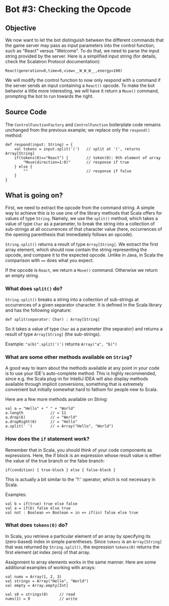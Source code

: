 <div id='TutorialDocumentData' data-prev='/tutorial/tutorial_20_bot_02.html' data-next='/tutorial/tutorial_20_bot_04.html' />

# Bot #3: Checking the Opcode

## Objective

We now want to let the bot distinguish between the different commands that the game server
may pass as input parameters into the control function, such as "React" versus "Welcome".
To do that, we need to parse the input string provided by the server. Here is a simplified
input string (for details, check the Scalatron Protocol documentation):

    React(generation=0,time=0,view=__W_W_W__,energy=100)

We will modify the control function to now only respond with a command if the server sends
an input containing a `React()` opcode. To make the bot behavior a little more interesting,
we will have it return a `Move()` command, prompting the bot to run towards the right.


## Source Code <button class="LoadCodeButton" style="visibility: hidden;" data-url="/tutorial/tutorial_20_bot_03_sample_1.scala">Load into Editor</button>

The `ControlFunctionFactory` and `ControlFunction` boilerplate code remains unchanged from the
previous example; we replace only the `respond()` method:

    def respond(input: String) = {
        val tokens = input.split('(')   // split at '(', returns Array[String]
        if(tokens(0)=="React") {        // token(0): 0th element of array
            "Move(direction=1:0)"       // response if true
        } else {
            ""                          // response if false
        }
    }


## What is going on?

First, we need to extract the opcode from the command string. A simple way to achieve
this is to use one of the library methods that Scala offers for values of type `String`.
Namely, we use the `split()` method, which takes a value of type `Char` as a parameter,
to break the string into a collection of sub-strings at all occurrences of that character
value (here, occurrences of the opening parenthesis that immediately follows an opcode).

`String.split()` returns a result of type `Array[String]`. We extract the first array
element, which should now contain the string representing the opcode, and compare it
to the expected opcode. Unlike in Java, in Scala the comparison with `==` does what you
expect.

If the opcode is `React`, we return a `Move()` command. Otherwise we return an empty
string.


### What does `split()` do?

`String.split()` breaks a string into a collection of sub-strings at occurrences of a given
separator character. It is defined in the Scala library and has the following signature:

    def split(separator: Char) : Array[String]

So it takes a value of type `Char` as a parameter (the separator) and returns a result of
type `Array[String]` (the sub-strings).

Example: `"a(b)".split('(')` returns `Array("a", "b)")`



### What are some other methods available on `String`?

A good way to learn about the methods available at any point in your code is to use
your IDE's auto-complete method. This is highly recommended, since e.g. the Scala
plug-in for IntelliJ IDEA will also display methods available through implicit
conversions, something that is extremely convenient but initially somewhat hard to
fathom for people new to Scala.

Here are a few more methods available on String:

    val a = "Hello" + " " + "World"
    a.length            // = 11
    a.drop(6)           // = "World"
    a.dropRight(6)      // = "Hello"
    a.split(' ')        // = Array("Hello", "World")




### How does the `if` statement work?

Remember that in Scala, you should think of your code components as expressions. Here,
the if block is an expression whose result value is either the value of the true branch
or the false branch:

    if(condition) { true-block } else { false-block }

This is actually a bit similar to the '?:' operator, which is not
necessary in Scala.

Examples:

    val b = if(true) true else false
    val a = if(b) false else true
    val not : Boolean => Boolean = in => if(in) false else true



### What does `tokens(0)` do?

In Scala, you retrieve a particular element of an array by specifying its (zero-based)
index in simple parentheses. Since `tokens` is an `Array[String]` that was returned by
`String.split()`, the expression `tokens(0)` returns the first element (at index zero)
of that array.

Assignment to array elements works in the same manner. Here are some additional examples
of working with arrays:

    val nums = Array(1, 2, 3)
    val strings = Array("Hello", "World")
    val empty = Array.empty[Int]

    val s0 = strings(0)     // read
    nums(1) = 9             // write

